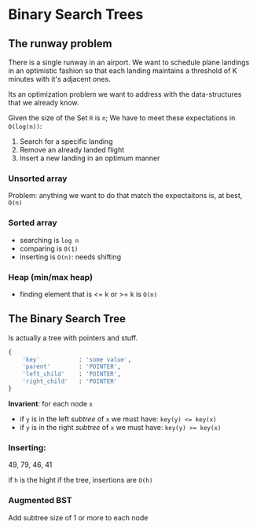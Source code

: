 # Binary Search Trees

## The runway problem

There is a single runway in an airport. We want to schedule plane landings in an optimistic fashion so that each landing maintains a threshold of K minutes with it's adjacent ones.

Its an optimization problem we want to address with the data-structures that we already know.

Given the size of the Set `R` is `n`; We have to meet these expectations in `O(log(n))`:

 1. Search for a specific landing
 1. Remove an already landed flight
 1. Insert a new landing in an optimum manner

### Unsorted array

Problem: anything we want to do that match the expectaitons is, at best, `O(n)`

### Sorted array

- searching is `log n`
- comparing is `O(1)`
- inserting is `O(n)`: needs shifting

### Heap (min/max heap)
- finding element that is <= k or >= k is `O(n)`

## The Binary Search Tree

Is actually a tree with pointers and stuff.

```python
{
    'key'           : 'some value',
    'parent'        : 'POINTER',
    'left_child'    : 'POINTER',
    'right_child'   : 'POINTER'
}
```

**Invarient**: for each node `x`
 * if `y` is in the left _subtree_ of `x` we must have: `key(y) <= key(x)`
 * if `y` is in the right _subtree_ of `x` we must have: `key(y) >= key(x)`

### Inserting:
49, 79, 46, 41

if `h` is the hight if the tree, insertions are `O(h)`

### Augmented BST
Add subtree size of 1 or more to each node